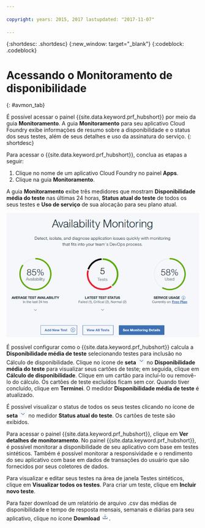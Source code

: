 ```yaml
---

copyright: years: 2015, 2017 lastupdated: "2017-11-07"

---
```


{:shortdesc: .shortdesc}
{:new_window: target="_blank"}
{:codeblock: .codeblock}

# Acessando o Monitoramento de disponibilidade
{: #avmon_tab}

É possível acessar o painel {{site.data.keyword.prf_hubshort}}
por meio da guia **Monitoramento**. A guia **Monitoramento**
para seu aplicativo Cloud Foundry exibe informações de resumo sobre a disponibilidade e o status
dos seus testes, além de seus detalhes e uso da assinatura do serviço.
{: shortdesc}

Para acessar o {{site.data.keyword.prf_hubshort}}, conclua as etapas a seguir:

1.  Clique no nome de um aplicativo Cloud Foundry no painel **Apps**.
2.  Clique na guia **Monitoramento**.

A guia **Monitoramento** exibe três medidores que mostram
**Disponibilidade média do teste** nas últimas 24 horas, **Status
atual do teste** de todos os seus testes e **Uso de serviço** de sua
alocação para seu plano atual.

![Guia Monitoramento de disponibilidade](images/avmon_tab.png)

É possível configurar como o {{site.data.keyword.prf_hubshort}} calcula a **Disponibilidade média de teste** selecionando testes para inclusão no Cálculo de disponibilidade. Clique no ícone de **seta** ![ícone de seta](images/arrow_dwn_icn_white.jpg) no **Disponibilidade média do teste** para visualizar seus cartões de teste;
em seguida, clique em **Cálculo de disponibilidade**. Clique em um
cartão para incluí-lo ou removê-lo do cálculo. Os cartões de teste excluídos ficam sem cor. Quando
tiver concluído, clique em **Terminei**. O medidor **Disponibilidade
média de teste** é atualizado.

É possível visualizar o status de todos os seus testes clicando no ícone de **seta** ![ícone de seta](images/arrow_dwn_icn_white.jpg) no medidor **Status
atual do teste**. Os cartões de teste
são exibidos.

Para acessar o painel {{site.data.keyword.prf_hubshort}},
clique em **Ver detalhes de monitoramento**. No painel {{site.data.keyword.prf_hubshort}}, é possível monitorar a disponibilidade de seu aplicativo com base em testes sintéticos. Também é possível monitorar a responsividade e o rendimento do seu aplicativo com base em dados de transações do usuário que são fornecidos por
seus coletores de dados.

Para visualizar e editar seus testes na área de janela Testes sintéticos, clique em **Visualizar todos os testes**. Para criar um teste, clique em **Incluir novo teste**.

Para fazer download de um relatório de arquivo .csv das médias de disponibilidade e tempo
de resposta mensais, semanais e diárias para seu aplicativo, clique no ícone **Download** ![Ícone Download](images/download_icn_white_smll.jpg).
